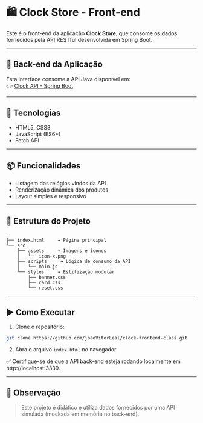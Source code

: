 # 🛍️ Clock Store - Front-end

Este é o front-end da aplicação **Clock Store**, que consome os dados fornecidos pela API RESTful desenvolvida em Spring Boot.

---

## 🔗 Back-end da Aplicação

Esta interface consome a API Java disponível em:  
👉 [Clock API - Spring Boot](https://github.com/joaoVitorLeal/java-clock-ecommerce)

---

## 🚀 Tecnologias

- HTML5, CSS3
- JavaScript (ES6+)
- Fetch API

---

## 📦 Funcionalidades

- Listagem dos relógios vindos da API
- Renderização dinâmica dos produtos
- Layout simples e responsivo

---

## 📁 Estrutura do Projeto

```
.
├── index.html     → Página principal
└── src
    ├── assets     → Imagens e ícones
    │   └── icon-x.png
    ├── scripts     → Lógica de consumo da API
    │   └── main.js
    └── styles     → Estilização modular
        ├── banner.css
        ├── card.css
        └── reset.css
```

---

## ▶️ Como Executar

1. Clone o repositório:

```bash
git clone https://github.com/joaoVitorLeal/clock-frontend-class.git
```

2. Abra o arquivo ```index.html``` no navegador

✅ Certifique-se de que a API back-end esteja rodando localmente em http://localhost:3339.

---

## 📌 Observação
>  Este projeto é didático e utiliza dados fornecidos por uma API simulada (mockada em memória no back-end).

